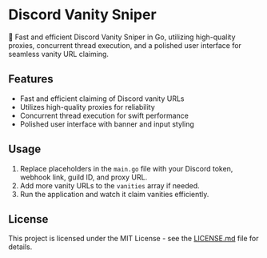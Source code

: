 # Discord Vanity Sniper

🚀 Fast and efficient Discord Vanity Sniper in Go, utilizing high-quality proxies, concurrent thread execution, and a polished user interface for seamless vanity URL claiming.

## Features
- Fast and efficient claiming of Discord vanity URLs
- Utilizes high-quality proxies for reliability
- Concurrent thread execution for swift performance
- Polished user interface with banner and input styling

## Usage
1. Replace placeholders in the `main.go` file with your Discord token, webhook link, guild ID, and proxy URL.
2. Add more vanity URLs to the `vanities` array if needed.
3. Run the application and watch it claim vanities efficiently.

## License
This project is licensed under the MIT License - see the [LICENSE.md](LICENSE.md) file for details.
